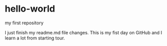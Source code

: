# hello-world
my first repository

I just finish my readme.md file changes.
This is my fist day on GitHub and I learn a lot from starting tour.
